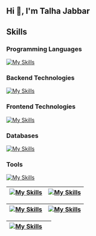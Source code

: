 ## Hi 👋, I'm Talha Jabbar

## Skills

### Programming Languages
[![My Skills](https://skillicons.dev/icons?i=cpp,cs,js,py,php)](https://skillicons.dev)

### Backend Technologies
[![My Skills](https://skillicons.dev/icons?i=dotnet,nodejs,express,redis,rabbitmq,docker)](https://skillicons.dev)

### Frontend Technologies
[![My Skills](https://skillicons.dev/icons?i=html,css,react,redux)](https://skillicons.dev)

### Databases
[![My Skills](https://skillicons.dev/icons?i=mysql,mongodb)](https://skillicons.dev)

### Tools
[![My Skills](https://skillicons.dev/icons?i=git,github,heroku,vscode,postman)](https://skillicons.dev)


<!-- Programming Languages -->
| [![My Skills](https://skillicons.dev/icons?i=cpp,cs,js,py,php)](https://skillicons.dev) | [![My Skills](https://skillicons.dev/icons?i=dotnet,nodejs,express,redis,rabbitmq,docker)](https://skillicons.dev) |
| --- | --- |

<!-- Frontend & Backend Technologies -->
| [![My Skills](https://skillicons.dev/icons?i=html,css,react,redux)](https://skillicons.dev) | [![My Skills](https://skillicons.dev/icons?i=mysql,mongodb)](https://skillicons.dev) |
| --- | --- |

<!-- Databases & Tools -->
| [![My Skills](https://skillicons.dev/icons?i=git,github,heroku,vscode,postman)](https://skillicons.dev) | |
| --- | --- |

<!--
**M-Talha-Jabbar/M-Talha-Jabbar** is a ✨ _special_ ✨ repository because its `README.md` (this file) appears on your GitHub profile.

Here are some ideas to get you started:

- 🔭 I’m currently working on ...
- 🌱 I’m currently learning ...
- 👯 I’m looking to collaborate on ...
- 🤔 I’m looking for help with ...
- 💬 Ask me about ...
- 📫 How to reach me: ...
- 😄 Pronouns: ...
- ⚡ Fun fact: ...
-->

